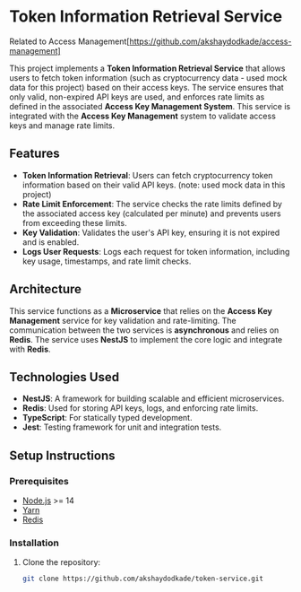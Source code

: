 # Token Information Retrieval Service

Related to Access Management[https://github.com/akshaydodkade/access-management]

This project implements a **Token Information Retrieval Service** that allows users to fetch token information (such as cryptocurrency data - used mock data for this project) based on their access keys. The service ensures that only valid, non-expired API keys are used, and enforces rate limits as defined in the associated **Access Key Management System**. This service is integrated with the **Access Key Management** system to validate access keys and manage rate limits.

## Features

- **Token Information Retrieval**: Users can fetch cryptocurrency token information based on their valid API keys. (note: used mock data in this project)
- **Rate Limit Enforcement**: The service checks the rate limits defined by the associated access key (calculated per minute) and prevents users from exceeding these limits.
- **Key Validation**: Validates the user's API key, ensuring it is not expired and is enabled.
- **Logs User Requests**: Logs each request for token information, including key usage, timestamps, and rate limit checks.
  
## Architecture

This service functions as a **Microservice** that relies on the **Access Key Management** service for key validation and rate-limiting. The communication between the two services is **asynchronous** and relies on **Redis**. The service uses **NestJS** to implement the core logic and integrate with **Redis**.

## Technologies Used

- **NestJS**: A framework for building scalable and efficient microservices.
- **Redis**: Used for storing API keys, logs, and enforcing rate limits.
- **TypeScript**: For statically typed development.
- **Jest**: Testing framework for unit and integration tests.

## Setup Instructions

### Prerequisites
- [Node.js](https://nodejs.org/en/) >= 14
- [Yarn](https://yarnpkg.com/)
- [Redis](https://redis.io/)

### Installation

1. Clone the repository:
   ```bash
   git clone https://github.com/akshaydodkade/token-service.git
